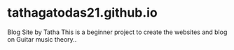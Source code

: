 # tathagatodas21.github.io
Blog Site by Tatha
This is a beginner project to create the websites and blog on Guitar music theory..
